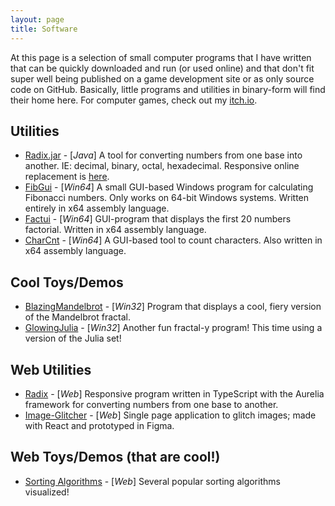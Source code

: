 ```yaml
---
layout: page
title: Software
---
```


At this page is a selection of small computer programs that I have written that can be quickly downloaded and run (or used online) and that don't fit super well being published on a game development site or as only source code on GitHub. Basically, little programs and utilities in binary-form will find their home here. For computer games, check out my [itch.io](https://softwave.itch.io/).

## Utilities

- [Radix.jar](Radix2.jar) - [_Java_] A tool for converting numbers from one base into another. IE: decimal, binary, octal, hexadecimal. Responsive online replacement is [here](https://www.s0ftwave.com/radix-app/).
- [FibGui](FibGui.zip) - [_Win64_] A small GUI-based Windows program for calculating Fibonacci numbers. Only works on 64-bit Windows systems. Written entirely in x64 assembly language.
- [Factui](Factui.zip) - [_Win64_] GUI-program that displays the first 20 numbers factorial. Written in x64 assembly language.
- [CharCnt](CharCnt.zip) - [_Win64_] A GUI-based tool to count characters. Also written in x64 assembly language.

## Cool Toys/Demos

- [BlazingMandelbrot](BlazingMandelbrot.zip) - [_Win32_] Program that displays a cool, fiery version of the Mandelbrot fractal.
- [GlowingJulia](GlowingJulia.zip) - [_Win32_] Another fun fractal-y program! This time using a version of the Julia set!

## Web Utilities

- [Radix](https://www.s0ftwave.com/radix-app/) - [_Web_] Responsive program written in TypeScript with the Aurelia framework for converting numbers from one base to another.
- [Image-Glitcher](http://www.s0ftwave.com/image-glitcher/) - [_Web_] Single page application to glitch images; made with React and prototyped in Figma.

## Web Toys/Demos (that are cool!)

- [Sorting Algorithms](https://www.s0ftwave.com/sorting-algorithms/) - [_Web_] Several popular sorting algorithms visualized!
